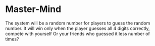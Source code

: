 # Master-Mind
The system will be a random number for players to guess the random number.  It will win only when the player guesses all 4 digits correctly, compete with yourself Or your friends who guessed it less number of times?
